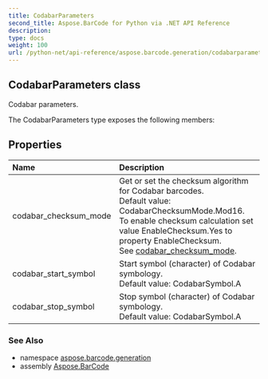 ```yaml
---
title: CodabarParameters
second_title: Aspose.BarCode for Python via .NET API Reference
description: 
type: docs
weight: 100
url: /python-net/api-reference/aspose.barcode.generation/codabarparameters/
---
```


## CodabarParameters class

Codabar parameters.

The CodabarParameters type exposes the following members:
## Properties
| Name | Description |
| :- | :- |
|codabar_checksum_mode|Get or set the checksum algorithm for Codabar barcodes.<br/>            Default value: CodabarChecksumMode.Mod16.<br/>            To enable checksum calculation set value EnableChecksum.Yes to property EnableChecksum.<br/>            See [codabar_checksum_mode](/barcode/python-net/api-reference/aspose.barcode.generation/codabarparameters/).|
|codabar_start_symbol|Start symbol (character) of Codabar symbology.<br/>            Default value: CodabarSymbol.A|
|codabar_stop_symbol|Stop symbol (character) of Codabar symbology.<br/>            Default value: CodabarSymbol.A|

### See Also

* namespace [aspose.barcode.generation](/barcode/python-net/api-reference/aspose.barcode.generation/)
* assembly [Aspose.BarCode](/barcode/python-net/api-reference/)

